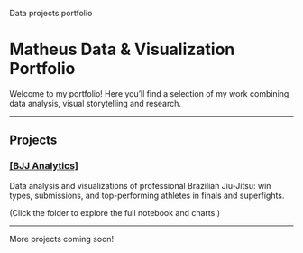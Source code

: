 Data projects portfolio

# Matheus Data & Visualization Portfolio

Welcome to my portfolio! Here you’ll find a selection of my work combining data analysis, visual storytelling and research.

---

## Projects

### [[BJJ Analytics]]([url](https://github.com/barbosamatheusr/matheus-portfolio/blob/bjj-analytics/ADCC_BJJ.ipynb))
Data analysis and visualizations of professional Brazilian Jiu-Jitsu: win types, submissions, and top-performing athletes in finals and superfights.

(Click the folder to explore the full notebook and charts.)

---

More projects coming soon!
